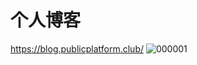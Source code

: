 # 个人博客
https://blog.publicplatform.club/
![000001](https://user-images.githubusercontent.com/132738962/236799361-f8bbc0ff-a7be-486a-86c4-15a67488bfec.png)
